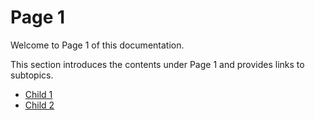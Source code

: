 # Page 1

Welcome to Page 1 of this documentation.

This section introduces the contents under Page 1 and provides links to subtopics.

- [Child 1](page1-1.md)
- [Child 2](page1-2.md)
